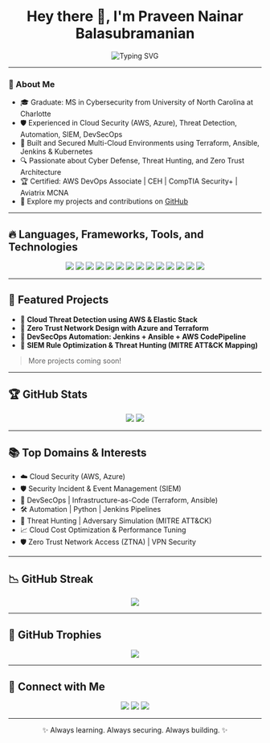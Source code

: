 <h1 align="center">Hey there 👋, I'm Praveen Nainar Balasubramanian</h1>

<p align="center">
  <img src="https://readme-typing-svg.demolab.com?font=Fira+Code&duration=3000&pause=1000&center=true&vCenter=true&width=500&lines=Cybersecurity+Engineer;Cloud+Security+Architect;DevSecOps+Automation+Champion;Threat+Hunter+%7C+Incident+Responder" alt="Typing SVG" />
</p>

---

### 🧠 About Me

- 🎓 Graduate: MS in Cybersecurity from University of North Carolina at Charlotte
- 🛡️ Experienced in Cloud Security (AWS, Azure), Threat Detection, Automation, SIEM, DevSecOps
- 🚀 Built and Secured Multi-Cloud Environments using Terraform, Ansible, Jenkins & Kubernetes
- 🔍 Passionate about Cyber Defense, Threat Hunting, and Zero Trust Architecture
- 🏆 Certified: AWS DevOps Associate | CEH | CompTIA Security+ | Aviatrix MCNA
- 📝 Explore my projects and contributions on [GitHub](https://github.com/praveen-nb)

---

## 🔥 Languages, Frameworks, Tools, and Technologies

<p align="center">
  <img src="https://img.shields.io/badge/-Python-3776AB?style=flat&logo=python&logoColor=white" />
  <img src="https://img.shields.io/badge/-Java-007396?style=flat&logo=java&logoColor=white" />
  <img src="https://img.shields.io/badge/-SpringBoot-6DB33F?style=flat&logo=springboot&logoColor=white" />
  <img src="https://img.shields.io/badge/-AWS-232F3E?style=flat&logo=amazon-aws&logoColor=white" />
  <img src="https://img.shields.io/badge/-Azure-0078D4?style=flat&logo=microsoft-azure&logoColor=white" />
  <img src="https://img.shields.io/badge/-Terraform-7B42BC?style=flat&logo=terraform&logoColor=white" />
  <img src="https://img.shields.io/badge/-Ansible-E00?style=flat&logo=ansible&logoColor=white" />
  <img src="https://img.shields.io/badge/-Kubernetes-326CE5?style=flat&logo=kubernetes&logoColor=white" />
  <img src="https://img.shields.io/badge/-Docker-2496ED?style=flat&logo=docker&logoColor=white" />
  <img src="https://img.shields.io/badge/-Jenkins-D24939?style=flat&logo=jenkins&logoColor=white" />
  <img src="https://img.shields.io/badge/-ElasticStack-005571?style=flat&logo=elasticstack&logoColor=white" />
  <img src="https://img.shields.io/badge/-SIEM-4DB33D?style=flat&logo=security&logoColor=white" />
  <img src="https://img.shields.io/badge/-Git-F05032?style=flat&logo=git&logoColor=white" />
  <img src="https://img.shields.io/badge/-Linux-FCC624?style=flat&logo=linux&logoColor=black" />
</p>

---

## 💼 Featured Projects

- 🌊 **Cloud Threat Detection using AWS & Elastic Stack**  
- 🏰 **Zero Trust Network Design with Azure and Terraform**
- 🤖 **DevSecOps Automation: Jenkins + Ansible + AWS CodePipeline**
- 📡 **SIEM Rule Optimization & Threat Hunting (MITRE ATT&CK Mapping)**

> More projects coming soon!

---

## 🏆 GitHub Stats

<p align="center">
  <img src="https://github-readme-stats.vercel.app/api?username=praveen-nb&show_icons=true&theme=gruvbox&count_private=true&hide_title=false"/>
  <img src="https://github-readme-stats.vercel.app/api/top-langs/?username=praveen-nb&layout=compact&theme=gruvbox"/>
</p>

---

## 📚 Top Domains & Interests

- ☁️ Cloud Security (AWS, Azure)
- 🛡️ Security Incident & Event Management (SIEM)
- 🔐 DevSecOps | Infrastructure-as-Code (Terraform, Ansible)
- 🛠️ Automation | Python | Jenkins Pipelines
- 🧠 Threat Hunting | Adversary Simulation (MITRE ATT&CK)
- 📈 Cloud Cost Optimization & Performance Tuning
- 🛡️ Zero Trust Network Access (ZTNA) | VPN Security

---

## 📉 GitHub Streak

<p align="center">
  <img src="https://github-readme-streak-stats.herokuapp.com/?user=praveen-nb&theme=gruvbox" />
</p>

---

## 🌟 GitHub Trophies

<p align="center">
  <img src="https://github-profile-trophy.vercel.app/?username=praveen-nb&theme=gruvbox&no-frame=true&margin-w=15" />
</p>

---

## 📢 Connect with Me

<p align="center">
  <a href="https://www.linkedin.com/in/praveennainar/" target="_blank"><img src="https://img.shields.io/badge/-LinkedIn-0077B5?style=flat-square&logo=linkedin&logoColor=white" /></a>
  <a href="mailto:praveen.nainar11@gmail.com" target="_blank"><img src="https://img.shields.io/badge/-Gmail-D14836?style=flat-square&logo=gmail&logoColor=white" /></a>
  <a href="https://github.com/praveen-nb" target="_blank"><img src="https://img.shields.io/badge/-GitHub-181717?style=flat-square&logo=github&logoColor=white" /></a>
</p>

---


<p align="center"> ✨ Always learning. Always securing. Always building. ✨ </p>
